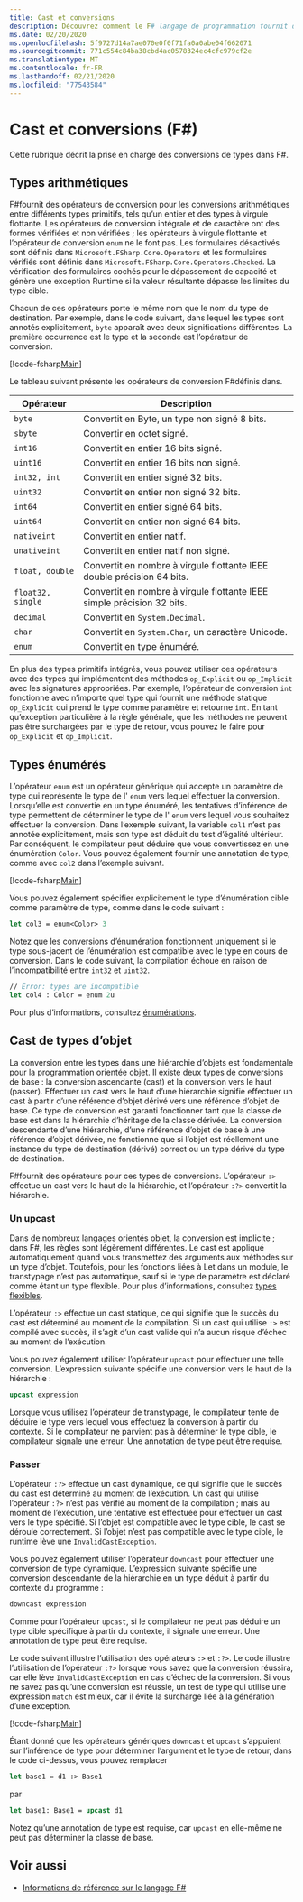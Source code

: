 ```yaml
---
title: Cast et conversions
description: Découvrez comment le F# langage de programmation fournit des opérateurs de conversion pour les conversions arithmétiques entre différents types primitifs.
ms.date: 02/20/2020
ms.openlocfilehash: 5f9727d14a7ae070e0f0f71fa0a0abe04f662071
ms.sourcegitcommit: 771c554c84ba38cbd4ac0578324ec4cfc979cf2e
ms.translationtype: MT
ms.contentlocale: fr-FR
ms.lasthandoff: 02/21/2020
ms.locfileid: "77543584"
---
```

# <a name="casting-and-conversions-f"></a>Cast et conversions (F#)

Cette rubrique décrit la prise en charge des conversions de types dans F#.

## <a name="arithmetic-types"></a>Types arithmétiques

F#fournit des opérateurs de conversion pour les conversions arithmétiques entre différents types primitifs, tels qu’un entier et des types à virgule flottante. Les opérateurs de conversion intégrale et de caractère ont des formes vérifiées et non vérifiées ; les opérateurs à virgule flottante et l’opérateur de conversion `enum` ne le font pas. Les formulaires désactivés sont définis dans `Microsoft.FSharp.Core.Operators` et les formulaires vérifiés sont définis dans `Microsoft.FSharp.Core.Operators.Checked`. La vérification des formulaires cochés pour le dépassement de capacité et génère une exception Runtime si la valeur résultante dépasse les limites du type cible.

Chacun de ces opérateurs porte le même nom que le nom du type de destination. Par exemple, dans le code suivant, dans lequel les types sont annotés explicitement, `byte` apparaît avec deux significations différentes. La première occurrence est le type et la seconde est l’opérateur de conversion.

[!code-fsharp[Main](~/samples/snippets/fsharp/lang-ref-2/snippet4401.fs)]

Le tableau suivant présente les opérateurs de conversion F#définis dans.

|Opérateur|Description|
|--------|-----------|
|`byte`|Convertit en Byte, un type non signé 8 bits.|
|`sbyte`|Convertir en octet signé.|
|`int16`|Convertit en entier 16 bits signé.|
|`uint16`|Convertit en entier 16 bits non signé.|
|`int32, int`|Convertit en entier signé 32 bits.|
|`uint32`|Convertit en entier non signé 32 bits.|
|`int64`|Convertit en entier signé 64 bits.|
|`uint64`|Convertit en entier non signé 64 bits.|
|`nativeint`|Convertit en entier natif.|
|`unativeint`|Convertit en entier natif non signé.|
|`float, double`|Convertit en nombre à virgule flottante IEEE double précision 64 bits.|
|`float32, single`|Convertit en nombre à virgule flottante IEEE simple précision 32 bits.|
|`decimal`|Convertit en `System.Decimal`.|
|`char`|Convertit en `System.Char`, un caractère Unicode.|
|`enum`|Convertit en type énuméré.|

En plus des types primitifs intégrés, vous pouvez utiliser ces opérateurs avec des types qui implémentent des méthodes `op_Explicit` ou `op_Implicit` avec les signatures appropriées. Par exemple, l’opérateur de conversion `int` fonctionne avec n’importe quel type qui fournit une méthode statique `op_Explicit` qui prend le type comme paramètre et retourne `int`. En tant qu’exception particulière à la règle générale, que les méthodes ne peuvent pas être surchargées par le type de retour, vous pouvez le faire pour `op_Explicit` et `op_Implicit`.

## <a name="enumerated-types"></a>Types énumérés

L’opérateur `enum` est un opérateur générique qui accepte un paramètre de type qui représente le type de l' `enum` vers lequel effectuer la conversion. Lorsqu’elle est convertie en un type énuméré, les tentatives d’inférence de type permettent de déterminer le type de l' `enum` vers lequel vous souhaitez effectuer la conversion. Dans l’exemple suivant, la variable `col1` n’est pas annotée explicitement, mais son type est déduit du test d’égalité ultérieur. Par conséquent, le compilateur peut déduire que vous convertissez en une énumération `Color`. Vous pouvez également fournir une annotation de type, comme avec `col2` dans l’exemple suivant.

[!code-fsharp[Main](~/samples/snippets/fsharp/lang-ref-2/snippet4402.fs)]

Vous pouvez également spécifier explicitement le type d’énumération cible comme paramètre de type, comme dans le code suivant :

```fsharp
let col3 = enum<Color> 3
```

Notez que les conversions d’énumération fonctionnent uniquement si le type sous-jacent de l’énumération est compatible avec le type en cours de conversion. Dans le code suivant, la compilation échoue en raison de l’incompatibilité entre `int32` et `uint32`.

```fsharp
// Error: types are incompatible
let col4 : Color = enum 2u
```

Pour plus d’informations, consultez [énumérations](enumerations.md).

## <a name="casting-object-types"></a>Cast de types d’objet

La conversion entre les types dans une hiérarchie d’objets est fondamentale pour la programmation orientée objet. Il existe deux types de conversions de base : la conversion ascendante (cast) et la conversion vers le haut (passer). Effectuer un cast vers le haut d’une hiérarchie signifie effectuer un cast à partir d’une référence d’objet dérivé vers une référence d’objet de base. Ce type de conversion est garanti fonctionner tant que la classe de base est dans la hiérarchie d’héritage de la classe dérivée. La conversion descendante d’une hiérarchie, d’une référence d’objet de base à une référence d’objet dérivée, ne fonctionne que si l’objet est réellement une instance du type de destination (dérivé) correct ou un type dérivé du type de destination.

F#fournit des opérateurs pour ces types de conversions. L’opérateur `:>` effectue un cast vers le haut de la hiérarchie, et l’opérateur `:?>` convertit la hiérarchie.

### <a name="upcasting"></a>Un upcast

Dans de nombreux langages orientés objet, la conversion est implicite ; dans F#, les règles sont légèrement différentes. Le cast est appliqué automatiquement quand vous transmettez des arguments aux méthodes sur un type d’objet. Toutefois, pour les fonctions liées à Let dans un module, le transtypage n’est pas automatique, sauf si le type de paramètre est déclaré comme étant un type flexible. Pour plus d’informations, consultez [types flexibles](flexible-Types.md).

L’opérateur `:>` effectue un cast statique, ce qui signifie que le succès du cast est déterminé au moment de la compilation. Si un cast qui utilise `:>` est compilé avec succès, il s’agit d’un cast valide qui n’a aucun risque d’échec au moment de l’exécution.

Vous pouvez également utiliser l’opérateur `upcast` pour effectuer une telle conversion. L’expression suivante spécifie une conversion vers le haut de la hiérarchie :

```fsharp
upcast expression
```

Lorsque vous utilisez l’opérateur de transtypage, le compilateur tente de déduire le type vers lequel vous effectuez la conversion à partir du contexte. Si le compilateur ne parvient pas à déterminer le type cible, le compilateur signale une erreur. Une annotation de type peut être requise.

### <a name="downcasting"></a>Passer

L’opérateur `:?>` effectue un cast dynamique, ce qui signifie que le succès du cast est déterminé au moment de l’exécution. Un cast qui utilise l’opérateur `:?>` n’est pas vérifié au moment de la compilation ; mais au moment de l’exécution, une tentative est effectuée pour effectuer un cast vers le type spécifié. Si l’objet est compatible avec le type cible, le cast se déroule correctement. Si l’objet n’est pas compatible avec le type cible, le runtime lève une `InvalidCastException`.

Vous pouvez également utiliser l’opérateur `downcast` pour effectuer une conversion de type dynamique. L’expression suivante spécifie une conversion descendante de la hiérarchie en un type déduit à partir du contexte du programme :

```fsharp
downcast expression
```

Comme pour l’opérateur `upcast`, si le compilateur ne peut pas déduire un type cible spécifique à partir du contexte, il signale une erreur. Une annotation de type peut être requise.

Le code suivant illustre l’utilisation des opérateurs `:>` et `:?>`. Le code illustre l’utilisation de l’opérateur `:?>` lorsque vous savez que la conversion réussira, car elle lève `InvalidCastException` en cas d’échec de la conversion. Si vous ne savez pas qu’une conversion est réussie, un test de type qui utilise une expression `match` est mieux, car il évite la surcharge liée à la génération d’une exception.

[!code-fsharp[Main](~/samples/snippets/fsharp/lang-ref-2/snippet4403.fs)]

Étant donné que les opérateurs génériques `downcast` et `upcast` s’appuient sur l’inférence de type pour déterminer l’argument et le type de retour, dans le code ci-dessus, vous pouvez remplacer

```fsharp
let base1 = d1 :> Base1
```

par

```fsharp
let base1: Base1 = upcast d1
```

Notez qu’une annotation de type est requise, car `upcast` en elle-même ne peut pas déterminer la classe de base.

## <a name="see-also"></a>Voir aussi

- [Informations de référence sur le langage F#](index.md)
